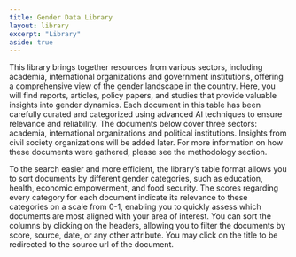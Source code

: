 ```yaml
---
title: Gender Data Library
layout: library
excerpt: "Library"
aside: true
---
```



This library brings together resources from various sectors, including academia, international organizations and government institutions, offering a comprehensive view of the gender landscape in the country. Here, you will find reports, articles, policy papers, and studies that provide valuable insights into gender dynamics. Each document in this table has been carefully curated and categorized using advanced AI techniques to ensure relevance and reliability. The documents below cover three sectors: academia, international organizations and political institutions. Insights from civil society organizations will be added later. For more information on how these documents were gathered, please see the methodology section.

To the search easier and more efficient, the library’s table format allows you to sort documents by different gender categories, such as education, health, economic empowerment, and food security. The scores regarding every category for each document indicate its relevance to these categories on a scale from 0-1, enabling you to quickly assess which documents are most aligned with your area of interest. You can sort the columns by clicking on the headers, allowing you to filter the documents by score, source, date, or any other attribute. You may click on the title to be redirected to the source url of the document.


